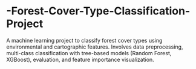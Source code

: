 # -Forest-Cover-Type-Classification-Project
A machine learning project to classify forest cover types using environmental and cartographic features. Involves data preprocessing, multi-class classification with tree-based models (Random Forest, XGBoost), evaluation, and feature importance visualization.
